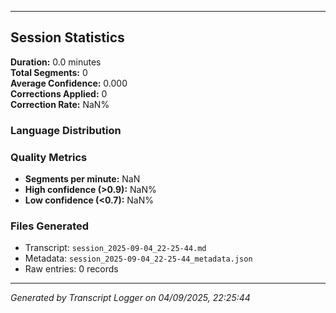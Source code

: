 

---

## Session Statistics

**Duration:** 0.0 minutes  
**Total Segments:** 0  
**Average Confidence:** 0.000  
**Corrections Applied:** 0  
**Correction Rate:** NaN%

### Language Distribution


### Quality Metrics
- **Segments per minute:** NaN
- **High confidence (>0.9):** NaN%
- **Low confidence (<0.7):** NaN%

### Files Generated
- Transcript: `session_2025-09-04_22-25-44.md`
- Metadata: `session_2025-09-04_22-25-44_metadata.json`
- Raw entries: 0 records

---
*Generated by Transcript Logger on 04/09/2025, 22:25:44*
